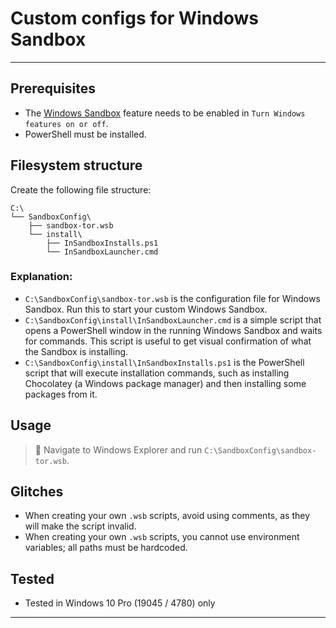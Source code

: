 # Custom configs for Windows Sandbox

---

## Prerequisites

- The [Windows Sandbox](https://learn.microsoft.com/en-us/windows/security/application-security/application-isolation/windows-sandbox/windows-sandbox-overview) feature needs to be enabled in `Turn Windows features on or off`.
- PowerShell must be installed.

## Filesystem structure

Create the following file structure:

```
C:\
└── SandboxConfig\
    ├── sandbox-tor.wsb
    └── install\
        ├── InSandboxInstalls.ps1
        └── InSandboxLauncher.cmd
```

### Explanation:

- `C:\SandboxConfig\sandbox-tor.wsb` is the configuration file for Windows Sandbox. Run this to start your custom Windows Sandbox.
- `C:\SandboxConfig\install\InSandboxLauncher.cmd` is a simple script that opens a PowerShell window in the running Windows Sandbox and waits for commands. This script is useful to get visual confirmation of what the Sandbox is installing.
- `C:\SandboxConfig\install\InSandboxInstalls.ps1` is the PowerShell script that will execute installation commands, such as installing Chocolatey (a Windows package manager) and then installing some packages from it.

## Usage

> 🚀 Navigate to Windows Explorer and run `C:\SandboxConfig\sandbox-tor.wsb`.

## Glitches

- When creating your own `.wsb` scripts, avoid using comments, as they will make the script invalid.
- When creating your own `.wsb` scripts, you cannot use environment variables; all paths must be hardcoded.

## Tested

- Tested in Windows 10 Pro (19045 / 4780) only

---

